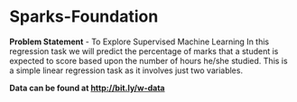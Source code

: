 # Sparks-Foundation
**Problem Statement** - To Explore Supervised Machine Learning In this regression task we will predict the percentage of marks that a student is expected to score based upon the number of hours he/she studied. 
This is a simple linear regression task as it involves just two variables.

**Data can be found at http://bit.ly/w-data**
